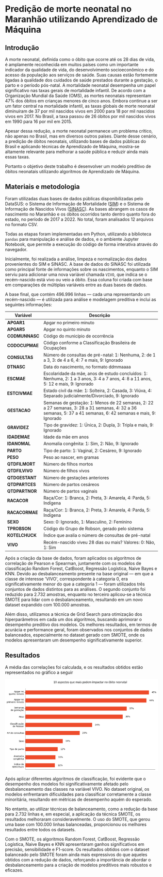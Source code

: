 # Predição de morte neonatal no Maranhão utilizando Aprendizado de Máquina

## Introdução

A morte neonatal, definida como o óbito que ocorre até os 28 dias de vida, é amplamente reconhecida em muitos países como um importante indicador da qualidade de vida, do desenvolvimento socioeconômico e do acesso da população aos serviços de saúde. Suas causas estão fortemente ligadas à qualidade dos cuidados de saúde prestados durante a gestação, o parto e o período pós-natal. A mortalidade neonatal desempenha um papel significativo nas taxas gerais de mortalidade infantil. De acordo com a Organização Mundial da Saúde (OMS), as mortes neonatais representam 47% dos óbitos em crianças menores de cinco anos. Embora continue a ser um fator central na mortalidade infantil, as taxas globais de morte neonatal diminuíram de 37 por mil nascidos vivos em 2000 para 18 por mil nascidos vivos em 2017. No Brasil, a taxa passou de 26 óbitos por mil nascidos vivos em 1990 para 16 por mil em 2015.

Apesar dessa redução, a morte neonatal permanece um problema crítico, não apenas no Brasil, mas em diversos outros países. Diante desse cenário, a predição de óbitos neonatais, utilizando bases de dados públicas do Brasil e aplicando técnicas de Aprendizado de Máquina, mostra-se altamente relevante para melhorar a saúde pública e reduzir ainda mais essas taxas.

Portanto o objetivo deste trabalho é desenvolver um modelo preditivo de óbitos neonatais utilizando algoritmos de Aprendizado de Máquina.

## Materiais e metodologia

Foram utilizadas duas bases de dados públicas disponibilizadas pelo DataSUS: o Sistema de Informação de Mortalidade ([SIM](https://opendatasus.saude.gov.br/dataset/sim)) e o Sistema de Informação de Nascidos Vivos ([SINASC](https://datasus.saude.gov.br/transferencia-de-arquivos/#)). As bases abrangem os casos de nascimento no Maranhão e os óbitos ocorridos tanto dentro quanto fora do estado, no período de 2017 a 2022. No total, foram analisados 12 arquivos no formato CSV.

Todas as etapas foram implementadas em Python, utilizando a biblioteca `pandas` para manipulação e análise de dados, e o ambiente Jupyter Notebook, que permite a execução do código de forma interativa através do navegador.

Inicialmente, foi realizada a análise, limpeza e normalização dos dados provenientes do SIM e SINASC. A base de dados do SINASC foi utilizada como principal fonte de informações sobre os nascimentos, enquanto o SIM serviu para adicionar uma nova variável chamada `VIVO`, que indica se o recém-nascido está vivo ou veio a óbito. Essa coluna foi criada com base em comparações de múltiplas variáveis entre as duas bases de dados.

A base final, que contém 496.996 linhas — cada uma representando um recém-nascido — é utilizada para análise e modelagem preditiva e inclui as seguintes informações:

| Variável        | Descrição                                                                 |
|------------------|---------------------------------------------------------------------------|
| **APGAR1**       | Apgar no primeiro minuto                                                  |
| **APGAR5**       | Apgar no quinto minuto                                                   |
| **CODMUNNASC**   | Código do município de ocorrência                                          |
| **CODOCUPMAE**   | Código conforme a Classificação Brasileira de Ocupações                  |
| **CONSULTAS**    | Número de consultas de pré-natal: 1: Nenhuma, 2: de 1 a 3, 3: de 4 a 6, 4: 7 e mais, 9: Ignorado |
| **DTNASC**       | Data do nascimento, no formato ddmmaaaa                                   |
| **ESCMAE**       | Escolaridade da mãe, anos de estudo concluídos: 1: Nenhuma, 2: 1 a 3 anos, 3: 4 a 7 anos, 4: 8 a 11 anos, 5: 12 e mais, 9: Ignorado |
| **ESTCIVMAE**    | Estado civil da mãe: 1: Solteira, 2: Casada, 3: Viúva, 4: Separado judicialmente/Divorciado, 9: Ignorado |
| **GESTACAO**     | Semanas de gestação: 1: Menos de 22 semanas, 2: 22 a 27 semanas, 3: 28 a 31 semanas, 4: 32 a 36 semanas, 5: 37 a 41 semanas, 6: 42 semanas e mais, 9: Ignorado |
| **GRAVIDEZ**     | Tipo de gravidez: 1: Única, 2: Dupla, 3: Tripla e mais, 9: Ignorado    |
| **IDADEMAE**     | Idade da mãe em anos                                                    |
| **IDANOMAL**     | Anomalia congênita: 1: Sim, 2: Não, 9: Ignorado                        |
| **PARTO**        | Tipo de parto: 1: Vaginal, 2: Cesáreo, 9: Ignorado                     |
| **PESO**         | Peso ao nascer, em gramas                                               |
| **QTDFILMORT**   | Número de filhos mortos                                                  |
| **QTDFILVIVO**   | Número de filhos vivos                                                   |
| **QTDGESTANT**   | Número de gestações anteriores                                           |
| **QTDPARTCES**   | Número de partos cesáreos                                               |
| **QTDPARTNOR**   | Número de partos vaginais                                               |
| **RACACOR**      | Raça/Cor: 1: Branca, 2: Preta, 3: Amarela, 4: Parda, 5: Indígena       |
| **RACACORMAE**   | Raça/Cor: 1: Branca, 2: Preta, 3: Amarela, 4: Parda, 5: Indígena       |
| **SEXO**         | Sexo: 0: Ignorado, 1: Masculino, 2: Feminino                           |
| **TPROBSON**     | Código do Grupo de Robson, gerado pelo sistema                         |
| **KOTELCHUCK**   | Índice que avalia o número de consultas de pré-natal                         |
| **VIVO**         | Recém-nascido viveu 28 dias ou mais? Valores: 0: Não, 1: Sim          |

Após a criação da base de dados, foram aplicados os algoritmos de correlação de Pearson e Spearman, juntamente com os modelos de classificação Random Forest, CatBoost, Regressão Logística, Naive Bayes e KNN. Devido ao desbalanceamento presente na base original — em que a classe de interesse 'VIVO', correspondente à categoria 0, era significativamente menor do que a categoria 1 — foram utilizados três conjuntos de dados distintos para as análises. O segundo conjunto foi reduzido para 2.732 amostras, enquanto no terceiro aplicou-se a técnica SMOTE para lidar com o desbalanceamento, resultando em um novo dataset expandido com 100.000 amostras.

Além disso, utilizamos a técnica de Grid Search para otimização dos hiperparâmetros em cada um dos algoritmos, buscando aprimorar o desempenho preditivo dos modelos. Os melhores resultados, em termos de acurácia e performance geral, foram observados nos conjuntos de dados balanceados, especialmente no dataset gerado com SMOTE, onde os modelos apresentaram um desempenho significativamente superior.

## Resultados

A média das correlações foi calculada, e os resultados obtidos estão representados no gráfico a seguir

![graph](https://github.com/gabrielborralhogomes/Predicao-de-Morte-Neonatal-no-Maranhao-utilizando-Aprendizado-de-Maquina/blob/main/dados/graficos/graf.png)

Após aplicar diferentes algoritmos de classificação, foi evidente que o desempenho dos modelos foi significativamente afetado pelo desbalanceamento das classes na variável VIVO. No dataset original, os modelos enfrentaram dificuldades para classificar corretamente a classe minoritária, resultando em métricas de desempenho aquém do esperado.

No entanto, ao utilizar técnicas de balanceamento, como a redução da base para 2.732 linhas e, em especial, a aplicação da técnica SMOTE, os resultados melhoraram consideravelmente. O uso do SMOTE, que gerou uma base com 100.000 linhas balanceadas, proporcionou os melhores resultados entre todos os datasets.

Com o SMOTE, os algoritmos Random Forest, CatBoost, Regressão Logística, Naive Bayes e KNN apresentaram ganhos significativos em precisão, sensibilidade e F1-score. Os resultados obtidos com o dataset balanceado pelo SMOTE foram ainda mais expressivos do que aqueles obtidos com a redução de dados, reforçando a importância de abordar o desbalanceamento para a criação de modelos preditivos mais robustos e eficazes.